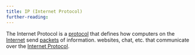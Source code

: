 ```yaml
---
title: IP (Internet Protocol)
further-reading:
---
```



The Internet Protocol is a [protocol](/protocol) that defines how computers on
the [Internet](/internet) send [packets](/packets) of information.
websites, chat, etc. that communicate over the [Internet
Protocol](/ip-internet-protocol).


